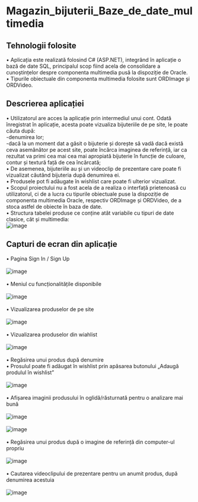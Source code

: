 # Magazin_bijuterii_Baze_de_date_multimedia
## Tehnologii folosite
• Aplicația este realizată folosind C# (ASP.NET), integrând în aplicație o bază de date SQL, principalul scop fiind acela de consolidare a cunoștințelor despre componenta multimedia pusă la dispoziție de Oracle. <br/>
• Tipurile obiectuale din componenta multimedia folosite sunt ORDImage și ORDVideo.
## Descrierea aplicației
• Utilizatorul are acces la aplicație prin intermediul unui cont. Odată înregistrat în aplicație, acesta poate vizualiza bijuteriile de pe site, le poate căuta după:<br/>
-denumirea lor;<br/>
-dacă la un moment dat a găsit o bijuterie și dorește să vadă dacă există ceva asemănător pe acest site, poate încărca imaginea de referință, iar ca rezultat va primi cea mai cea mai apropiată bijuterie în funcție de culoare, contur și textură față de cea încărcată;<br/>
• De asemenea, bijuteriile au și un videoclip de prezentare care poate fi vizualizat căutând bijuteria după denumirea ei.<br/>
• Produsele pot fi adăugate în wishlist care poate fi ulterior vizualizat.<br/>
• Scopul proiectului nu a fost acela de a realiza o interfață prietenoasă cu utilizatorul, ci de a lucra cu tipurile obiectuale puse la dispoziție de componenta multimedia Oracle, respectiv ORDImage și ORDVideo, de a stoca astfel de obiecte în baza de date.<br/>
• Structura tabelei produse ce conține atât variabile cu tipuri de date clasice, cât și multimedia:<br/>
![image](https://user-images.githubusercontent.com/74931542/220323036-a87b2dea-c7ff-47c6-8093-707ed3a126e1.png)
## Capturi de ecran din aplicație
• Pagina Sign In / Sign Up <br/><br/>
![image](https://user-images.githubusercontent.com/74931542/220315057-b54e257a-8715-4448-8876-dbb7c4f1d2b8.png) <br/><br/>
• Meniul cu funcționalitățile disponibile<br/><br/>
![image](https://user-images.githubusercontent.com/74931542/220316103-accb5952-fa31-46d8-821c-038985c06c9e.png)<br/><br/>
• Vizualizarea produselor de pe site<br/><br/>
![image](https://user-images.githubusercontent.com/74931542/220316350-ea8c37b7-b542-4f80-a78c-bc56f749cf3f.png) <br/><br/>
• Vizualizarea produselor din wiahlist<br/><br/>
![image](https://user-images.githubusercontent.com/74931542/220316516-bfd63bf5-6d22-41f0-b9b2-b53731279670.png) <br/><br/>
• Regăsirea unui produs după denumire<br/>
• Prosulul poate fi adăugat în wishlist prin apăsarea butonului „Adaugă produlul în wishlist”<br/><br/>
![image](https://user-images.githubusercontent.com/74931542/220317233-16fe6776-8d73-424f-9781-fc2430649a5f.png) <br/><br/>
• Afișarea imaginii produsului în oglidă/răsturnată pentru o analizare mai bună<br/><br/>
![image](https://user-images.githubusercontent.com/74931542/220317159-3c049d1d-a9b8-4212-b812-f9824f42ca0e.png) <br/><br/>
![image](https://user-images.githubusercontent.com/74931542/220317300-9582b893-5266-4908-a499-3783ff7da752.png) <br/><br/>
• Regăsirea unui produs după o imagine de referință din computer-ul propriu<br/><br/>
![image](https://user-images.githubusercontent.com/74931542/220317961-23e114b2-7f5f-446f-b177-944c1d8a0998.png) <br/><br/>
• Cautarea videoclipului de prezentare pentru un anumit produs, după denumirea acestuia<br/><br/>
![image](https://user-images.githubusercontent.com/74931542/220318564-bd6ac135-bf1c-4d42-b917-0ce64226b33b.png)

